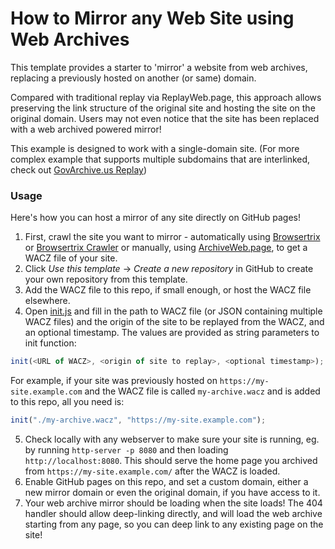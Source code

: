 # How to Mirror any Web Site using Web Archives

This template provides a starter to 'mirror' a website from web archives, replacing a previously hosted on another (or same) domain.

Compared with traditional replay via ReplayWeb.page, this approach allows preserving the link structure of the original site and hosting the site on the original domain.
Users may not even notice that the site has been replaced with a web archived powered mirror!

This example is designed to work with a single-domain site. (For more complex example that supports multiple subdomains that are interlinked, check out [GovArchive.us Replay](https://github.com/webrecorder/govarchive-replay))

### Usage

Here's how you can host a mirror of any site directly on GitHub pages!

1) First, crawl the site you want to mirror - automatically using [Browsertrix](https://webrecorder.net/browsertrix) or [Browsertrix Crawler](https://github.com/webrecorder/browsertrix-crawler) or manually, using [ArchiveWeb.page](https://archiveweb.page), to get a WACZ file of your site.
2) Click *Use this template* -> *Create a new repository* in GitHub to create your own repository from this template.
3) Add the WACZ file to this repo, if small enough, or host the WACZ file elsewhere.
4) Open [init.js](init.js) and fill in the path to WACZ file (or JSON containing multiple WACZ files) and the origin of the site to be replayed from the WACZ, and an optional timestamp. The values are provided as string parameters to init function:

  ```js
  init(<URL of WACZ>, <origin of site to replay>, <optional timestamp>);
  ```
  
  For example, if your site was previously hosted on `https://my-site.example.com` and the WACZ file is called `my-archive.wacz` and is added to this repo, all you need is:

  ```js
  init("./my-archive.wacz", "https://my-site.example.com");
  ```
5) Check locally with any webserver to make sure your site is running, eg. by running `http-server -p 8080` and then loading `http://localhost:8080`. This should serve the home page you archived from `https://my-site.example.com/` after the WACZ is loaded.
6) Enable GitHub pages on this repo, and set a custom domain, either a new mirror domain or even the original domain, if you have access to it.
7) Your web archive mirror should be loading when the site loads! The 404 handler should allow deep-linking directly, and will load the web archive starting from any page, so you can deep link to any existing page on the site!
